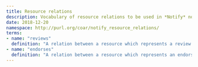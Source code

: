 ```yaml
---
title: Resource relations
description: Vocabulary of resource relations to be used in *Notify* notification payloads.
date: 2018-12-20
namespace: http://purl.org/coar/notify_resource_relations/
terms:
- name: "reviews"
  definition: "A relation between a resource which represents a review of another resource"
- name: "endorses"
  definition: "A relation between a resource which represents an endorsement of another resource"
---
```


